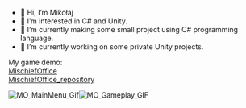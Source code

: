 - 👋 Hi, I’m Mikołaj
- 👀 I’m interested in C# and Unity.
- 🌱 I’m currently making some small project using C# programming language.
- 👷 I’m currently working on some private Unity projects. 
<!---
- 📫 How to reach me ...
--->

My game demo:    
[MischiefOffice](https://miko-m.itch.io/mischief-office)    
[MischiefOffice_repository](https://github.com/MikolajMal/MischiefOffice_DEMO_Unity)

![MO_MainMenu_Gif](https://user-images.githubusercontent.com/38085557/208741975-34a028fa-8579-4953-a63c-46245b14a281.gif)![MO_Gameplay_GIF](https://user-images.githubusercontent.com/38085557/208743398-ac494ad7-378b-4194-af9c-0b4e0c708235.gif)



<!---
MikolajMal/MikolajMal is a ✨ special ✨ repository because its `README.md` (this file) appears on your GitHub profile.
You can click the Preview link to take a look at your changes.
--->
